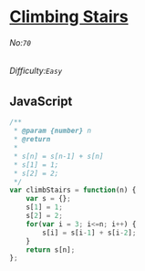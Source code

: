 # [Climbing Stairs](https://leetcode.com/problems/climbing-stairs/)
###### No:`70`
###### Difficulty:`Easy`
## JavaScript

```javascript
/**
 * @param {number} n
 * @return 
 * 
 * s[n] = s[n-1] + s[n]
 * s[1] = 1;
 * s[2] = 2;
 */
var climbStairs = function(n) {
    var s = {};
    s[1] = 1;
    s[2] = 2;
    for(var i = 3; i<=n; i++) {
        s[i] = s[i-1] + s[i-2];
    }
    return s[n];
};
```
